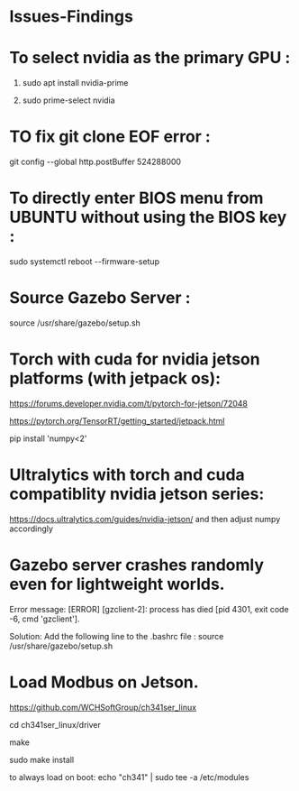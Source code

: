# Issues-Findings


# To select nvidia as the primary GPU : 

1. sudo apt install nvidia-prime

2. sudo prime-select nvidia
   


# TO fix git clone EOF error :
git config --global http.postBuffer 524288000


# To directly enter BIOS menu from UBUNTU without using the BIOS key :
sudo systemctl reboot --firmware-setup


# Source Gazebo Server :
source /usr/share/gazebo/setup.sh


# Torch with cuda for nvidia jetson platforms (with jetpack os):
https://forums.developer.nvidia.com/t/pytorch-for-jetson/72048

https://pytorch.org/TensorRT/getting_started/jetpack.html

pip install 'numpy<2'


# Ultralytics with torch and cuda compatiblity nvidia jetson series:
https://docs.ultralytics.com/guides/nvidia-jetson/
and then adjust numpy accordingly


# Gazebo server crashes randomly even for lightweight worlds.
Error message: [ERROR] [gzclient-2]: process has died [pid 4301, exit code -6, cmd 'gzclient'].


Solution: Add the following line to the .bashrc file : source /usr/share/gazebo/setup.sh

# Load Modbus on Jetson.

https://github.com/WCHSoftGroup/ch341ser_linux

cd ch341ser_linux/driver

make

sudo make install

to always load on boot: echo "ch341" | sudo tee -a /etc/modules
